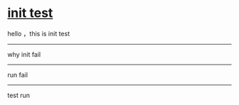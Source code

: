 # [init test](https://github.com/sunyuan686/blog/issues/1)

hello ，this is init test


---

why init fail

---

run fail

---

test run